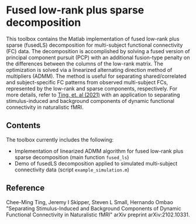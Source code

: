 # Fused low-rank plus sparse decomposition
This toolbox contains the Matlab implementation of fused low-rank plus sparse (fusedLS) decomposition for multi-subject functional connectivity (FC) data. The decomposition is accomplished by solving a fused version of principal component pursuit (PCP) with an additional fusion-type penalty on the differences between the columns of the low-rank matrix. The optimization is solved via a linearized alternating direction method of multipliers (ADMM). The method is useful for separating shared/correlated and subject-specific FC patterns from observed multi-subject FCs, represented by the low-rank and sparse components, respectively. For more details, refer to [Ting, et. al (2021)](https://arxiv.org/abs/2102.10331#) with an application to separating stimulus-induced and background components of dynamic functional connectivity in naturalistic fMRI.

## Contents
The toolbox currently includes the following:
- Implementation of linearized ADMM algorithm for fused low-rank plus sparse decomposition (main function `fused_ls`)
- Demo of fusedLS decomposition applied to simulated multi-subject connectivity data (script `example_simulation.m`)

## Reference
Chee-Ming Ting, Jeremy I Skipper, Steven L Small, Hernando Ombao "Separating Stimulus-Induced and Background Components of Dynamic Functional Connectivity in Naturalistic fMRI"
arXiv preprint arXiv:2102.10331.
